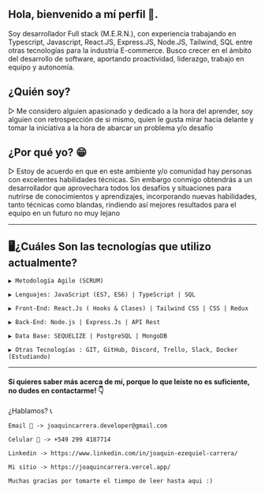 Hola, bienvenido a mí perfil 👋.
----------------
Soy desarrollador Full stack (M.E.R.N.), con experiencia trabajando en Typescript, Javascript, React.JS, Express.JS, Node.JS, Tailwind, SQL entre otras tecnologías para la industria E-commerce. Busco crecer en el ámbito del desarrollo de software, aportando proactividad, liderazgo, trabajo en equipo y autonomía.

¿Quién soy? 
----------------
▷ Me considero alguien apasionado y dedicado a la hora del aprender, soy alguien con retrospección de si mismo, quien le gusta mirar hacia delante y tomar la iniciativa a la hora de abarcar un problema y/o desafío


¿Por qué yo? 😁
----------------
▷ Estoy de acuerdo en que en este ambiente y/o comunidad hay personas con excelentes habilidades técnicas. Sin embargo conmigo obtendrás a un desarrollador que aprovechara todos los desafíos y situaciones para nutrirse de conocimientos y aprendizajes, incorporando nuevas habilidades, tanto técnicas como blandas, rindiendo así mejores resultados para el equipo en un futuro no muy lejano

----------------------------------------------------------------------------------------------------------------

🖥¿Cuáles Son las tecnologías que utilizo actualmente?
----------------
```env
▶ Metodología Agile (SCRUM)

▶ Lenguajes: JavaScript (ES7, ES6) | TypeScript | SQL 

▶ Front-End: React.Js ( Hooks & Clases) | Tailwind CSS | CSS | Redux

▶ Back-End: Node.js | Express.Js | API Rest

▶ Data Base: SEQUELIZE | PostgreSQL | MongoDB

▶ Otras Tecnologías : GIT, GitHub, Discord, Trello, Slack, Docker (Estudiando)
```
----------------------------------------------------------------------------------------------------------------

#### Si quieres saber más acerca de mí, porque lo que leíste no es suficiente, no dudes en contactarme! 👇

¿Hablamos? 📞
```env
Email 📩 -> joaquincarrera.developer@gmail.com

Celular 📱 -> +549 299 4187714

Linkedin -> https://www.linkedin.com/in/joaquin-ezequiel-carrera/

Mi sitio -> https://joaquincarrera.vercel.app/

Muchas gracias por tomarte el tiempo de leer hasta aqui :)
```
